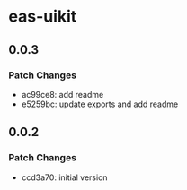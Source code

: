 # eas-uikit

## 0.0.3

### Patch Changes

- ac99ce8: add readme
- e5259bc: update exports and add readme

## 0.0.2

### Patch Changes

- ccd3a70: initial version
